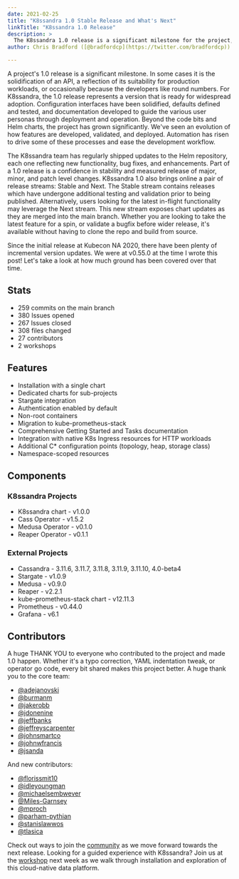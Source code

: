 ```yaml
---
date: 2021-02-25
title: "K8ssandra 1.0 Stable Release and What's Next"
linkTitle: "K8ssandra 1.0 Release"
description: >
  The K8ssandra 1.0 release is a significant milestone for the project, reflecting months of work and contributions from the community. This release represents a production-ready version of the project and sets the stage for continued development.
author: Chris Bradford ([@bradfordcp](https://twitter.com/bradfordcp))

---
```


A project's 1.0 release is a significant milestone. In some cases it is the solidification of an API, a reflection of its suitability for production workloads, or occasionally because the developers like round numbers. For K8ssandra, the 1.0 release represents a version that is ready for widespread adoption. Configuration interfaces have been solidified, defaults defined and tested, and documentation developed to guide the various user personas through deployment and operation. Beyond the code bits and Helm charts, the project has grown significantly. We've seen an evolution of how features are developed, validated, and deployed. Automation has risen to drive some of these processes and ease the development workflow.

The K8ssandra team has regularly shipped updates to the Helm repository, each one reflecting new functionality, bug fixes, and enhancements. Part of a 1.0 release is a confidence in stability and measured release of major, minor, and patch level changes. K8ssandra 1.0 also brings online a pair of release streams: Stable and Next. The Stable stream contains releases which have undergone additional testing and validation prior to being published. Alternatively, users looking for the latest in-flight functionality may leverage the Next stream. This new stream exposes chart updates as they are merged into the main branch. Whether you are looking to take the latest feature for a spin, or validate a bugfix before wider release, it's available without having to clone the repo and build from source.

Since the initial release at Kubecon NA 2020, there have been plenty of incremental version updates. We were at v0.55.0 at the time I wrote this post! Let's take a look at how much ground has been covered over that time.

## Stats
* 259 commits on the main branch
* 380 Issues opened
* 267 Issues closed
* 308 files changed
* 27 contributors
* 2 workshops

## Features
* Installation with a single chart
* Dedicated charts for sub-projects
* Stargate integration
* Authentication enabled by default
* Non-root containers
* Migration to kube-prometheus-stack
* Comprehensive Getting Started and Tasks documentation
* Integration with native K8s Ingress resources for HTTP workloads
* Additional C* configuration points (topology, heap, storage class)
* Namespace-scoped resources

## Components

### K8ssandra Projects
* K8ssandra chart - v1.0.0
* Cass Operator - v1.5.2
* Medusa Operator - v0.1.0
* Reaper Operator - v0.1.1

### External Projects
* Cassandra - 3.11.6, 3.11.7, 3.11.8, 3.11.9, 3.11.10, 4.0-beta4
* Stargate - v1.0.9
* Medusa - v0.9.0
* Reaper - v2.2.1
* kube-prometheus-stack chart - v12.11.3
* Prometheus - v0.44.0
* Grafana - v6.1

## Contributors
A huge THANK YOU to everyone who contributed to the project and made 1.0 happen. Whether it's a typo correction, YAML indentation tweak, or operator go code, every bit shared makes this project better. A huge thank you to the core team: 

* [@adejanovski](https://github.com/adejanovski)
* [@burmanm](https://github.com/burmanm)
* [@jakerobb](https://github.com/jakerobb)
* [@jdonenine](https://github.com/jdonenine)
* [@jeffbanks](https://github.com/jeffbanks)
* [@jeffreyscarpenter](https://github.com/jeffreyscarpenter)
* [@johnsmartco](https://github.com/johnsmartco)
* [@johnwfrancis](https://github.com/johnwfrancis)
* [@jsanda](https://github.com/jsanda)

And new contributors:
* [@florissmit10](https://github.com/florissmit10)
* [@idleyoungman](https://github.com/idleyoungman)
* [@michaelsembwever](https://github.com/michaelsembwever)
* [@Miles-Garnsey](https://github.com/Miles-Garnsey)
* [@mproch](https://github.com/mproch)
* [@parham-pythian](https://github.com/parham-pythian)
* [@stanislawwos](https://github.com/stanislawwos)
* [@tlasica](https://github.com/tlasica)

Check out ways to join the [community](/community) as we move forward towards the next release. Looking for a guided experience with K8ssandra? Join us at the [workshop](https://www.datastax.com/workshops/142078180663) next week as we walk through installation and exploration of this cloud-native data platform.
